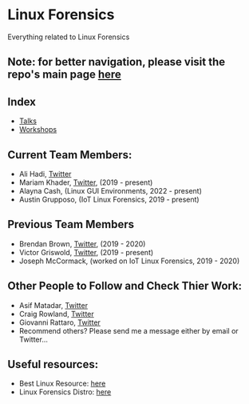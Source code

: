 # Linux Forensics
Everything related to Linux Forensics

## Note: for better navigation, please visit the repo's main page [here](https://linuxdfir.ashemery.com/)

## Index
- [Talks](Talks)
- [Workshops](Workshops)

## Current Team Members:
- Ali Hadi, [Twitter](https://twitter.com/binaryz0ne)
- Mariam Khader, [Twitter](https://twitter.com/maryst33d), (2019 - present)
- Alayna Cash, (Linux GUI Environments, 2022 - present)
- Austin Grupposo, (IoT Linux Forensics, 2019 - present)

## Previous Team Members
- Brendan Brown, [Twitter](https://twitter.com/br_endian), (2019 - 2020)
- Victor Griswold, [Twitter](https://twitter.com/vicgriswold), (2019 - present)
- Joseph McCormack, (worked on IoT Linux Forensics, 2019 - 2020)

## Other People to Follow and Check Thier Work:
- Asif Matadar, [Twitter](https://twitter.com/d1r4c)
- Craig Rowland, [Twitter](https://twitter.com/craighrowland)
- Giovanni Rattaro, [Twitter](https://twitter.com/Sug4r7)
- Recommend others? Please send me a message either by email or Twitter...

## Useful resources:
- Best Linux Resource: [here](https://man7.org/tlpi/index.html)
- Linux Forensics Distro: [here](https://tsurugi-linux.org/)

